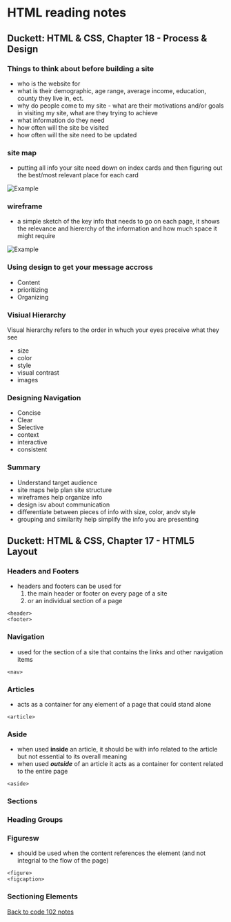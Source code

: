 # HTML reading notes

## Duckett: HTML & CSS, Chapter 18 - Process & Design

### Things to think about before building a site

- who is the website for
- what is their demographic, age range, average income, education, county they live in, ect.
- why do people come to my site - what are their motivations and/or goals in visiting my site, what are they trying to achieve
- what information do they need
- how often will the site be visited
- how often will the site need to be updated

### site map

- putting all info your site need down on index cards and then figuring out the best/most relevant place for each card

![Example](https://i.pinimg.com/originals/1c/c5/f4/1cc5f4ec000969f11eedf4dbe0f8c9d8.png)

### wireframe

- a simple sketch of the key info that needs to go on each page, it shows the relevance and hiererchy of the information and how much space it might require

![Example](https://www.comentum.com/images/wireframes-sample/ecommerce/home.png)

### Using design to get your message accross

- Content
- prioritizing
- Organizing

### Visiual Hierarchy

Visual hierarchy refers to the order in whuch your eyes preceive what they see

- size
- color
- style
- visual contrast
- images

### Designing Navigation

- Concise
- Clear
- Selective
- context
- interactive
- consistent

### Summary

- Understand target audience
- site maps help plan site structure
- wireframes help organize info
- design isv about communication
- differentiate between pieces of info with size, color, andv style
- grouping and similarity help simplify the info you are presenting

## Duckett: HTML & CSS, Chapter 17 - HTML5 Layout

### Headers and Footers

- headers and footers can be used for 
    1. the main header or footer on every page of a site
    1. or an individual section of a page

```
<header>
<footer>
```

### Navigation

- used for the section of a site that contains the links and other navigation items

```
<nav>
```
### Articles

- acts as a container for any element of a page that could stand alone

```
<article>
```

### Aside

- when used **inside** an article, it should be with info related to the article but not essential to its overall meaning
- when used ***outside*** of an article it acts as a container for content related to the entire page

```
<aside>
```

### Sections

### Heading Groups

### Figuresw

- should be used when the content references the element (and not integrial to the flow of the page)

```
<figure>
<figcaption>
```

### Sectioning Elements

[Back to code 102 notes](102.md)
